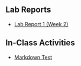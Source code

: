 ## Lab Reports
- [Lab Report 1 (Week 2)](lab-report-1-week-2.md)

## In-Class Activities
- [Markdown Test](markdown.md)

